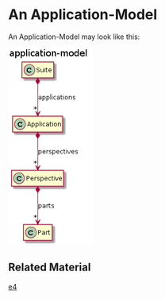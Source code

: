 # An Application-Model

An Application-Model may look like this:

![application-model](img/application-model.png)

## Related Material

[e4](http://help.eclipse.org/neon/index.jsp?topic=%2Forg.eclipse.platform.doc.isv%2Freference%2Fapi%2Forg%2Feclipse%2Fe4%2Fui%2Fmodel%2Fapplication%2Fpackage-summary.html)